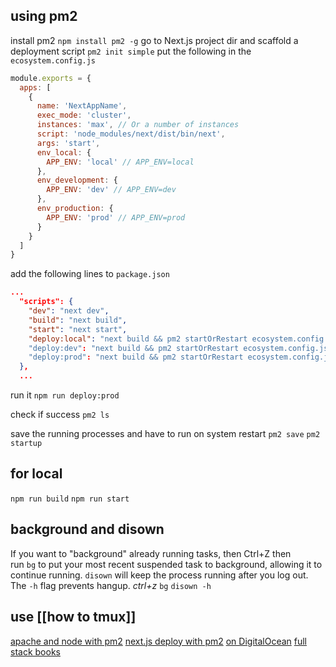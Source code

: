 ## using pm2
install pm2
`npm install pm2 -g`
go to Next.js project dir and scaffold a deployment script
`pm2 init simple`
put the following in the `ecosystem.config.js`
```javascript
module.exports = {
  apps: [
    {
      name: 'NextAppName',
      exec_mode: 'cluster',
      instances: 'max', // Or a number of instances
      script: 'node_modules/next/dist/bin/next',
      args: 'start',
      env_local: {
        APP_ENV: 'local' // APP_ENV=local
      },
      env_development: {
        APP_ENV: 'dev' // APP_ENV=dev
      },
      env_production: {
        APP_ENV: 'prod' // APP_ENV=prod
      }
    }
  ]
}
```

add the following lines to `package.json`
```json
...
  "scripts": {
    "dev": "next dev",
    "build": "next build",
    "start": "next start",
    "deploy:local": "next build && pm2 startOrRestart ecosystem.config.js --env local"
    "deploy:dev": "next build && pm2 startOrRestart ecosystem.config.js --env development"
    "deploy:prod": "next build && pm2 startOrRestart ecosystem.config.js --env production"
  },
  ...
```

run it
`npm run deploy:prod`

check if success
`pm2 ls`

save the running processes and have to run on system restart
`pm2 save`
`pm2 startup`

## for local
`npm run build`
`npm run start`

## background and disown
If you want to "background" already running tasks, then Ctrl+Z then run `bg` to put your most recent suspended task to background, allowing it to continue running. `disown` will keep the process running after you log out. The `-h` flag prevents hangup.
_ctrl+z_
`bg`
`disown -h`

## use [[how to tmux]]

[apache and node with pm2](https://dev.to/tikam02/how-to-deploy-node-server-on-apache2-23d7)
[next.js deploy with pm2](https://dykraf.com/blog/deploying-nextjs-web-application-with-pm2)
[on DigitalOcean](https://docs.digitalocean.com/tutorials/app-nextjs-deploy/#:~:text=29%20Sep%202021-,Next.,splitting%20and%20Bundling%20and%20more.)
[full stack books](https://www.fullstackbook.com/guides/how-to-deploy-nextjs-with-pm2/)